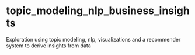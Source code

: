 # topic_modeling_nlp_business_insights
Exploration using topic modeling, nlp, visualizations and a recommender system to derive insights from data
